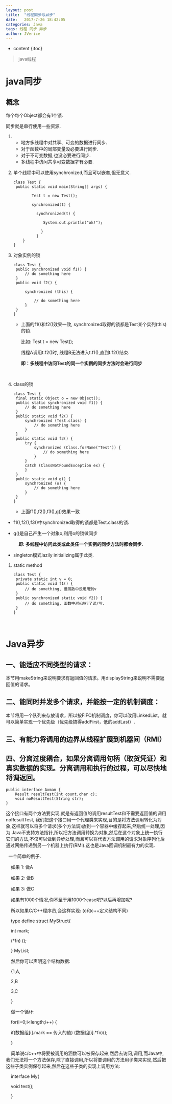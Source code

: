 ```yaml
---
layout: post
title:  "线程同步与异步"
date:   2017-7-26 18:42:05
categories: Java 
tags: 线程 同步 异步
author: JVerice
---
```


* content
  {:toc}



> java线程

# java同步

## 概念

每个每个Object都会有1个锁.

同步就是串行使用一些资源.



1. - 地方多线程中对共享、可变的数据进行同步.
   - 对于函数中的局部变量没必要进行同步.
   - 对于不可变数据,也没必要进行同步.
   - 多线程中访问共享可变数据才有必要.

2. 单个线程中可以使用synchronized,而且可以嵌套,但无意义.

   ```
   class Test {   
   	public static void main(String[] args) {

           Test t = new Test();

           synchronized(t) {

             synchronized(t) {

             	System.out.println("ok!");

      		   }
      		 }
       }
   } 

   ```


1. 对象实例的锁

   ```
   class Test {
   	public synchronized void f1() {
   		// do something here
   	}
   	public void f2() {

   		synchronized (this) {

   			// do something here
   		}
   	}
   }
   ```

   - 上面的f1()和f2()效果一致, synchronized取得的锁都是Test某个实列(this)的锁.

     比如: Test t = new Test();

     线程A调用t.f2()时, 线程B无法进入t.f1(),直到t.f2()结束.

     **即：多线程中访问Test的同一个实例的同步方法时会进行同步**

   ​

2. class的锁

   ```
   class Test {
   	final static Object o = new Object();
   	public static synchronized void f1() {
   		// do something here
   	}
   	public static void f2() {
   		synchronized (Test.class) {
   			// do something here
   		}
   	}
   	public static void f3() {
   		try {
   			synchronized (Class.forName("Test")) {
   				// do something here
   			}
   		}
   		catch (ClassNotFoundException ex) {
   		}
   	}
   	public static void g() {
   		synchronized (o) {
   			// do something here
   		}
   	}
   }
   ```

   - 上面f1(),f2(),f3(),g()效果一致


- f1(),f2(),f3()中synchronized取得的锁都是Test.class的锁.


- g()是自己产生一个对象o,利用o的锁做同步

       **即: 多线程中访问此类或此类任一个实例的同步方法时都会同步.**          

- singleton模式lazily initializing属于此类.

1. static method

   ```
   class Test {
   	private static int v = 0;
   	public static void f1() {
   		// do something, 但函数中没用用到v
   	}
   	public synchronized static void f2() {
   		// do something, 函数中对v进行了读/写.
   	}
   }
   ```

   ​

# Java异步

## 一、能适应不同类型的请求：

本节用makeString来说明要求有返回值的请求。用displayString来说明不需要返回值的请求。

## 二、能同时并发多个请求，并能按一定的机制调度：

本节将用一个队列来存放请求，所以按FIFO机制调度，你可以改用LinkedList，就可以简单实现一个优先级（优先级搞得addFirst，低的addLast）.

## 三、有能力将调用的边界从线程扩展到机器间（RMI）

## 四、分离过度耦合，如果分离调用句柄（取货凭证）和真实数据的实现。分离调用和执行的过程，可以尽快地将调返回。

```
public interface Axman {
    Result resultTest(int count,char c);
    void noResultTest(String str);
}
```

这个接口有两个方法要实现,就是有返回值的调用resultTest和不需要返回值的调用noResultTest, 我们把这个接口用一个代理类来实现,目的是将方法调用转化为对象,这样就可以将多个请求(多个方法调)放到一个容器中缓存起来,然后统一处理,因为 Java不支持方法指针,所以把方法调用转换为对象,然后在这个对象上统一执行它们的方法,不仅可以做到异步处理,而且可以将代表方法调用的请求对象序列化后通过网络传递到另一个机器上执行(RMI).这也是Java回调机制最有力的实现.

  一个简单的例子.

    如果 1: 做A

    如果 2: 做B

    如果 3: 做C

    如果有1000个情况,你不至于用1000个case吧?以后再增加呢?

    所以如果C/C++程序员,会这样实现: (c和c++定义结构不同)

    type define struct MyStruct{

    int mark;

    (*fn) ();

    } MyList;

    然后你可以声明这个结构数据:

    {1,A,

    2,B

    3,C

    }

    做一个循环:

    for(i=0;i<length;i++) {

    	if(数据组[i].mark == 传入的值) (数据组[i].*fn)();

    }

    简单说c/c++中将要被调用的涵数可以被保存起来,然后去访问,调用,而Java中,我们无法将一个方法保存,除了直接调用,所以将要调用的方法用子类来实现,然后把这些子类实例保存起来,然后在这些子类的实现上调用方法:

    interface My{

    	void test();

    }
